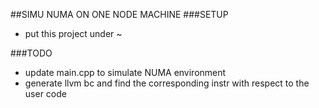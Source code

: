 ##SIMU NUMA ON ONE NODE MACHINE
###SETUP
* put this project under ~

###TODO
* update main.cpp to simulate NUMA environment
* generate llvm bc and find the corresponding instr with respect to the user code